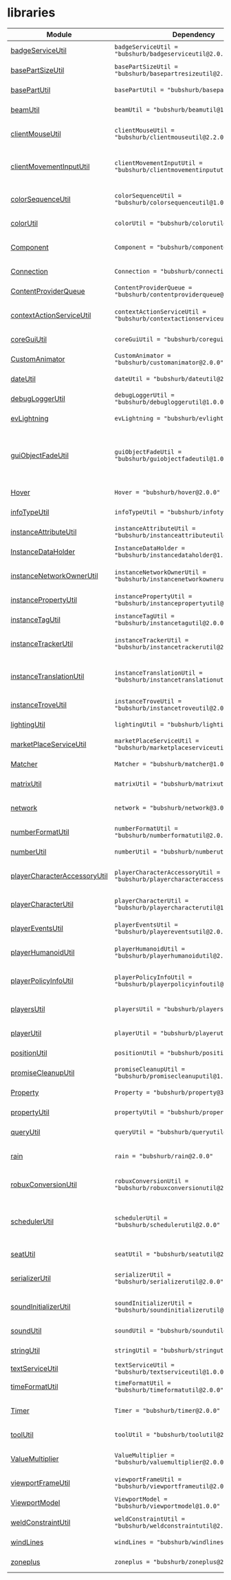 # libraries

| Module | Dependency | Description |
| -- | -- | -- |
| [badgeServiceUtil](https://babypatrick100.github.io/libraries/api/badgeServiceUtil) | `badgeServiceUtil = "bubshurb/badgeserviceutil@2.0.0"` | An utility module for working with [BadgeService](https://create.roblox.com/docs/reference/engine/classes/BadgeService). |
| [basePartSizeUtil](https://babypatrick100.github.io/libraries/api/basePartSizeUtil) | `basePartSizeUtil = "bubshurb/basepartresizeutil@2.0.0"` | A utility module for resizing base parts on specific axes. |
| [basePartUtil](https://babypatrick100.github.io/libraries/api/basePartUtil) | `basePartUtil = "bubshurb/basepartutil@2.0.0"` | An utility module for working with base parts. |
| [beamUtil](https://babypatrick100.github.io/libraries/api/beamUtil) | `beamUtil = "bubshurb/beamutil@1.0.0"` | A simple utility for working with beams. |
| [clientMouseUtil](https://babypatrick100.github.io/libraries/api/clientMouseUtil) | `clientMouseUtil = "bubshurb/clientmouseutil@2.2.0"` | A simple utility module for working with the client's mouse. |
| [clientMovementInputUtil](https://babypatrick100.github.io/libraries/api/clientMovementInputUtil) | `clientMovementInputUtil = "bubshurb/clientmovementinpututil@1.0.0"` | A simple utility module which wraps `PlayerModule` and `PlayerModule.ControlModule`. |
| [colorSequenceUtil](https://babypatrick100.github.io/libraries/api/colorSequenceUtil) | `colorSequenceUtil = "bubshurb/colorsequenceutil@1.0.0"` | A simple utility module for working with color sequences. |
| [colorUtil](https://babypatrick100.github.io/libraries/api/colorUtil) | `colorUtil = "bubshurb/colorutil@2.0.0"` | A simple utility module for working with colors. |
| [Component](https://babypatrick100.github.io/libraries/api/Component) | `Component = "bubshurb/component@2.0.1"` | Component class by Sleitnick, heavily modified by babypatrick100. |
| [Connection](https://babypatrick100.github.io/libraries/api/Connection) | `Connection = "bubshurb/connection@2.0.0"` | A simple class for mimicking [RBXConnection](https://create.roblox.com/docs/reference/engine/datatypes/RBXScriptConnection) objects. |
| [ContentProviderQueue](https://babypatrick100.github.io/libraries/api/ContentProviderQueue) | `ContentProviderQueue = "bubshurb/contentproviderqueue@2.0.0"` | A simple class for working with ContentProvider. |
| [contextActionServiceUtil](https://babypatrick100.github.io/libraries/api/contextActionServiceUtil) | `contextActionServiceUtil = "bubshurb/contextactionserviceutil@1.0.0"` | A simple utility module for working with ContextActionService. |
| [coreGuiUtil](https://babypatrick100.github.io/libraries/api/coreGuiUtil) | `coreGuiUtil = "bubshurb/coreguiutil@2.0.0"` | A simple utility module for working with CoreGui's API. |
| [CustomAnimator](https://babypatrick100.github.io/libraries/api/CustomAnimator) | `CustomAnimator = "bubshurb/customanimator@2.0.0"` | A simple/ class for working with animations. |
| [dateUtil](https://babypatrick100.github.io/libraries/api/dateUtil) | `dateUtil = "bubshurb/dateutil@2.0.0"` | An utility module for working with dates. |
| [debugLoggerUtil](https://babypatrick100.github.io/libraries/api/debugLoggerUtil) | `debugLoggerUtil = "bubshurb/debugloggerutil@1.0.0"` | A simple utility module for debug logging. |
| [evLightning](https://babypatrick100.github.io/libraries/api/evLightning) | `evLightning = "bubshurb/evlightning@1.0.0"` | Evaera's evLighning module ported to wally. |
| [guiObjectFadeUtil](https://babypatrick100.github.io/libraries/api/guiObjectFadeUtil) | `guiObjectFadeUtil = "bubshurb/guiobjectfadeutil@1.0.0"` | A utility which implements fading in and out without dealing with issues like having an object specific transparency value rather than `0` - `1`. |
| [Hover](https://babypatrick100.github.io/libraries/api/Hover) | `Hover = "bubshurb/hover@2.0.0"` | A simple hover class for implementing hover effects. |
| [infoTypeUtil](https://babypatrick100.github.io/libraries/api/infoTypeUtil) | `infoTypeUtil = "bubshurb/infotypeutil@1.0.0"` | An utility module for working with `Enum.InfoType`. |
| [instanceAttributeUtil](https://babypatrick100.github.io/libraries/api/instanceAttributeUtil) | `instanceAttributeUtil = "bubshurb/instanceattributeutil@2.0.0"` | A utility module for working with instance attributes. |
| [InstanceDataHolder](https://babypatrick100.github.io/libraries/api/InstanceDataHolder) | `InstanceDataHolder = "bubshurb/instancedataholder@1.0.0"` | A very simple class for storing data for instances. |
| [instanceNetworkOwnerUtil](https://babypatrick100.github.io/libraries/api/instanceNetworkOwnerUtil) | `instanceNetworkOwnerUtil = "bubshurb/instancenetworkownerutil@1.0.0"` | An utility module for working with instance network ownership. |
| [instancePropertyUtil](https://babypatrick100.github.io/libraries/api/instancePropertyUtil) | `instancePropertyUtil = "bubshurb/instancepropertyutil@1.0.0"` | An utility module for working with instance properties. |
| [instanceTagUtil](https://babypatrick100.github.io/libraries/api/instanceTagUtil) | `instanceTagUtil = "bubshurb/instancetagutil@2.0.0"` | A utility module for working with instance tags. |
| [instanceTrackerUtil](https://babypatrick100.github.io/libraries/api/instanceTrackerUtil) | `instanceTrackerUtil = "bubshurb/instancetrackerutil@2.0.0"` | A simple utility module for working with instances and their properties. |
| [instanceTranslationUtil](https://babypatrick100.github.io/libraries/api/instanceTranslationUtil) | `instanceTranslationUtil = "bubshurb/instancetranslationutil@1.0.0"` | A simple utility for translating the `CFrame` property of base parts and model. |
| [instanceTroveUtil](https://babypatrick100.github.io/libraries/api/instanceTroveUtil) | `instanceTroveUtil = "bubshurb/instancetroveutil@2.0.0"` | An utility module for working with instance troves. |
| [lightingUtil](https://babypatrick100.github.io/libraries/api/lightingUtil) | `lightingUtil = "bubshurb/lightingutil@1.0.0"` | A simple utility for working with [Lighting](https://create.roblox.com/docs/reference/engine/classes/Lighting). |
| [marketPlaceServiceUtil](https://babypatrick100.github.io/libraries/api/marketPlaceServiceUtil) | `marketPlaceServiceUtil = "bubshurb/marketplaceserviceutil@2.0.0"` | An utility module for working with [MarketplaceService](https://create.roblox.com/docs/reference/engine/classes/MarketplaceService). |
| [Matcher](https://babypatrick100.github.io/libraries/api/Matcher) | `Matcher = "bubshurb/matcher@1.0.0"` | 7kayoh's matcher  module ported to wally |
| [matrixUtil](https://babypatrick100.github.io/libraries/api/matrixUtil) | `matrixUtil = "bubshurb/matrixutil@1.0.0"` | An utility module for working with matrixes. |
| [network](https://babypatrick100.github.io/libraries/api/network) | `network = "bubshurb/network@3.0.0"` | An advanced network module for easy server-client communication. |
| [numberFormatUtil](https://babypatrick100.github.io/libraries/api/numberFormatUtil) | `numberFormatUtil = "bubshurb/numberformatutil@2.0.0"` | A simple utility for working with numbers and strings. |
| [numberUtil](https://babypatrick100.github.io/libraries/api/numberUtil) | `numberUtil = "bubshurb/numberutil@3.0.0"` | An utility module for working with numbers. |
| [playerCharacterAccessoryUtil](https://babypatrick100.github.io/libraries/api/playerCharacterAccessoryUtil) | `playerCharacterAccessoryUtil = "bubshurb/playercharacteraccessoryutil@2.0.0"` | A simple utility module for working with the player's character's accessories. |
| [playerCharacterUtil](https://babypatrick100.github.io/libraries/api/playerCharacterUtil) | `playerCharacterUtil = "bubshurb/playercharacterutil@1.0.0"` | A simple utility module for working with player characters. |
| [playerEventsUtil](https://babypatrick100.github.io/libraries/api/playerEventsUtil) | `playerEventsUtil = "bubshurb/playereventsutil@2.0.0"` | A simple utility module for working with player events. |
| [playerHumanoidUtil](https://babypatrick100.github.io/libraries/api/playerHumanoidUtil) | `playerHumanoidUtil = "bubshurb/playerhumanoidutil@2.0.0"` | A simple utility module for working with the player's humanoid. |
| [playerPolicyInfoUtil](https://babypatrick100.github.io/libraries/api/playerPolicyInfoUtil) | `playerPolicyInfoUtil = "bubshurb/playerpolicyinfoutil@2.0.0"` | A very simple utility module for retrieving a player's policy info safely. |
| [playersUtil](https://babypatrick100.github.io/libraries/api/playersUtil) | `playersUtil = "bubshurb/playersutil@2.0.0"` | A simple utility module for working with the [Players](https://create.roblox.com/docs/reference/engine/classes/Players) service. |
| [playerUtil](https://babypatrick100.github.io/libraries/api/playerUtil) | `playerUtil = "bubshurb/playerutil@2.0.0"` | An utility module for working with players. |
| [positionUtil](https://babypatrick100.github.io/libraries/api/positionUtil) | `positionUtil = "bubshurb/positionutil@1.0.0"` | An utility module for working with position. |
| [promiseCleanupUtil](https://babypatrick100.github.io/libraries/api/promiseCleanupUtil) | `promiseCleanupUtil = "bubshurb/promisecleanuputil@1.3.0"` | An utility module for working with [Promise](https://eryn.io/roblox-lua-promise/) cleanups. |
| [Property](https://babypatrick100.github.io/libraries/api/Property) | `Property = "bubshurb/property@3.0.1"` | A class for wrapping values around setters and getters. |
| [propertyUtil](https://babypatrick100.github.io/libraries/api/propertyUtil) | `propertyUtil = "bubshurb/propertyutil@1.1.0"` | A utility module for working with the [Property](https://babypatrick100.github.io/libraries/api/Property/) class. |
| [queryUtil](https://babypatrick100.github.io/libraries/api/queryUtil) | `queryUtil = "bubshurb/queryutil@2.0.0"` | A utility for basic query operations. |
| [rain](https://babypatrick100.github.io/libraries/api/rain) | `rain = "bubshurb/rain@2.0.0"` | Rain module by builthomas, heavily modified and refactored by bubshurb. |
| [robuxConversionUtil](https://babypatrick100.github.io/libraries/api/robuxConversionUtil) | `robuxConversionUtil = "bubshurb/robuxconversionutil@2.0.0"` | A simple utility module for working with robux related conversions. |
| [schedulerUtil](https://babypatrick100.github.io/libraries/api/schedulerUtil) | `schedulerUtil = "bubshurb/schedulerutil@2.0.0"` | 	A simple utility module for scheduling RunService events with minimal performance impacts and with automatic profiling. |
| [seatUtil](https://babypatrick100.github.io/libraries/api/seatUtil) | `seatUtil = "bubshurb/seatutil@2.0.0"` | A utility module for working with seats. |
| [serializerUtil](https://babypatrick100.github.io/libraries/api/serializerUtil) | `serializerUtil = "bubshurb/serializerutil@2.0.0"` | A very simple utility for serializing and deserializing data types. |
| [soundInitializerUtil](https://babypatrick100.github.io/libraries/api/soundInitializerUtil) | `soundInitializerUtil = "bubshurb/soundinitializerutil@2.1.0"` | A simple utility module for initializing sounds used in conjunction with [soundUtil]. |
| [soundUtil](https://babypatrick100.github.io/libraries/api/soundUtil) | `soundUtil = "bubshurb/soundutil@2.0.0"` | A utility module for working with sounds. |
| [stringUtil](https://babypatrick100.github.io/libraries/api/stringUtil) | `stringUtil = "bubshurb/stringutil@1.0.0"` | A simple utility module for working with strings. |
| [textServiceUtil](https://babypatrick100.github.io/libraries/api/textServiceUtil) | `textServiceUtil = "bubshurb/textserviceutil@1.0.0"` | Wrapper for [TextService](https://create.roblox.com/docs/reference/engine/classes/TextService). |
| [timeFormatUtil](https://babypatrick100.github.io/libraries/api/timeFormatUtil) | `timeFormatUtil = "bubshurb/timeformatutil@2.0.0"` | A utility module for formatting time. |
| [Timer](https://babypatrick100.github.io/libraries/api/Timer) | `Timer = "bubshurb/timer@2.0.0"` | The Timer class allows for code to run periodically at specified intervals. |
| [toolUtil](https://babypatrick100.github.io/libraries/api/toolUtil) | `toolUtil = "bubshurb/toolutil@2.0.0"` | A simple utility module for working with tools. |
| [ValueMultiplier](https://babypatrick100.github.io/libraries/api/ValueMultiplier) | `ValueMultiplier = "bubshurb/valuemultiplier@2.0.0"` | A very simple class for working with value multipliers. |
| [viewportFrameUtil](https://babypatrick100.github.io/libraries/api/viewportFrameUtil) | `viewportFrameUtil = "bubshurb/viewportframeutil@2.0.0"` | A simple utility for working with [ViewportFrame](https://create.roblox.com/docs/reference/engine/classes/ViewportFrame). |
| [ViewportModel](https://babypatrick100.github.io/libraries/api/ViewportModel) | `ViewportModel = "bubshurb/viewportmodel@1.0.0"` | EgoMoose's viewport model class ported to wally. |
| [weldConstraintUtil](https://babypatrick100.github.io/libraries/api/weldConstraintUtil) | `weldConstraintUtil = "bubshurb/weldconstraintutil@2.0.0"` | A simple utility for working with weld constraints.. |
| [windLines](https://babypatrick100.github.io/libraries/api/windLines) | `windLines = "bubshurb/windlines@2.0.0"` | A module for creating wind line effects. |
| [zoneplus](https://babypatrick100.github.io/libraries/api/zoneplus) | `zoneplus = "bubshurb/zoneplus@2.0.0"` | ZonePlus by 1ForeverHD, ported to wally. |
